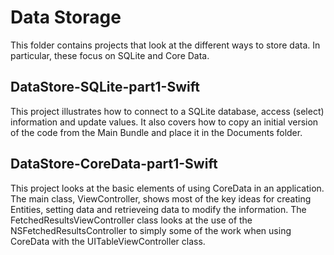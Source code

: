# Data Storage 
This folder contains projects that look at the different ways to store data. In particular, these focus on SQLite and Core Data.

## DataStore-SQLite-part1-Swift
This project illustrates how to connect to a SQLite database, access (select) information and update values. It also covers how to copy an initial version of the code from the Main Bundle and place it in the Documents folder. 

## DataStore-CoreData-part1-Swift 
This project looks at the basic elements of using CoreData in an application. The main class, ViewController, shows most of the key ideas for creating Entities, setting data and retrieveing data to modify the information. The FetchedResultsViewController class looks at the use of the NSFetchedResultsController to simply some of the work when using CoreData with the UITableViewController class. 
